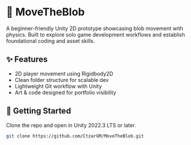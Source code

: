 # 🧱 MoveTheBlob

A beginner-friendly Unity 2D prototype showcasing blob movement with physics. Built to explore solo game development workflows and establish foundational coding and asset skills.

## ✨ Features
- 2D player movement using Rigidbody2D
- Clean folder structure for scalable dev
- Lightweight Git workflow with Unity
- Art & code designed for portfolio visibility

## 🚀 Getting Started
Clone the repo and open in Unity 2022.3 LTS or later.

```bash
git clone https://github.com/CtzarGM/MoveTheBlob.git
